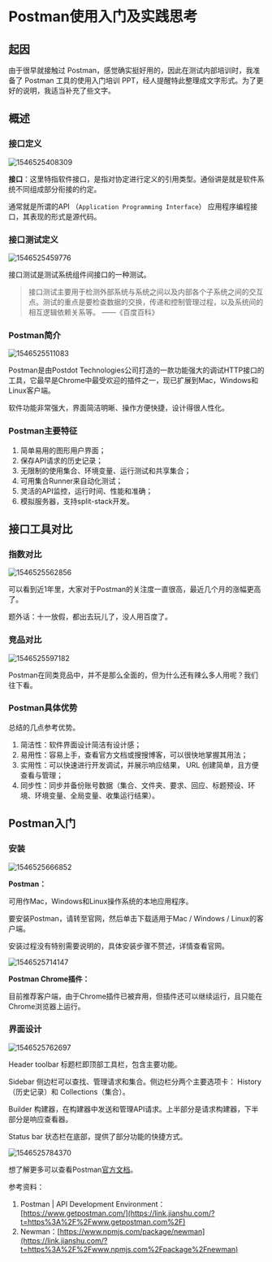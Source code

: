 # Postman使用入门及实践思考

## 起因

由于很早就接触过 Postman，感觉确实挺好用的，因此在测试内部培训时，我准备了 Postman 工具的使用入门培训 PPT，经人提醒特此整理成文字形式。为了更好的说明，我适当补充了些文字。

## 概述

### 接口定义

![1546525408309](assets/1546525408309.png)

**接口**：这里特指软件接口，是指对协定进行定义的引用类型。通俗讲是就是软件系统不同组成部分衔接的约定。

通常就是所谓的API （`Application Programming Interface`） 应用程序编程接口，其表现的形式是源代码。

### 接口测试定义

![1546525459776](assets/1546525459776.png)

接口测试是测试系统组件间接口的一种测试。

>接口测试主要用于检测外部系统与系统之间以及内部各个子系统之间的交互点。测试的重点是要检查数据的交换，传递和控制管理过程，以及系统间的相互逻辑依赖关系等。
>——《百度百科》

### Postman简介

![1546525511083](assets/1546525511083.png)

Postman是由Postdot Technologies公司打造的一款功能强大的调试HTTP接口的工具，它最早是Chrome中最受欢迎的插件之一，现已扩展到Mac，Windows和Linux客户端。

软件功能非常强大，界面简洁明晰、操作方便快捷，设计得很人性化。

### Postman主要特征

1. 简单易用的图形用户界面；
2. 保存API请求的历史记录；
3. 无限制的使用集合、环境变量、运行测试和共享集合；
4. 可用集合Runner来自动化测试；
5. 灵活的API监控，运行时间、性能和准确；
6. 模拟服务器，支持split-stack开发。

## 接口工具对比

### 指数对比

![1546525562856](assets/1546525562856.png)

可以看到近1年里，大家对于Postman的关注度一直很高，最近几个月的涨幅更高了。

题外话：十一放假，都出去玩儿了，没人用百度了。

### 竞品对比

![1546525597182](assets/1546525597182.png)

Postman在同类竞品中，并不是那么全面的，但为什么还有辣么多人用呢？我们往下看。

### Postman具体优势

总结的几点参考优势。

1. 简洁性：软件界面设计简洁有设计感；
2. 易用性：容易上手，查看官方文档或搜搜博客，可以很快地掌握其用法；
3. 实用性：可以快速进行开发调试，并展示响应结果， URL 创建简单，且方便查看与管理；
4. 同步性：同步并备份账号数据（集合、文件夹、要求、回应、标题预设、环境、环境变量、全局变量、收集运行结果）。

## Postman入门

### 安装

![1546525666852](assets/1546525666852.png)

**Postman：**

可用作Mac，Windows和Linux操作系统的本地应用程序。

要安装Postman，请转至官网，然后单击下载适用于Mac / Windows / Linux的客户端。

安装过程没有特别需要说明的，具体安装步骤不赘述，详情查看官网。

![1546525714147](assets/1546525714147.png)

**Postman Chrome插件：**

目前推荐客户端，由于Chrome插件已被弃用，但插件还可以继续运行，且只能在Chrome浏览器上运行。

### 界面设计

![1546525762697](assets/1546525762697.png)

Header toolbar 标题栏即顶部工具栏，包含主要功能。

Sidebar 侧边栏可以查找、管理请求和集合。侧边栏分两个主要选项卡：  History（历史记录）和 Collections（集合）。

Builder 构建器，在构建器中发送和管理API请求。上半部分是请求构建器，下半部分是响应查看器。

Status bar 状态栏在底部，提供了部分功能的快捷方式。

![1546525784370](assets/1546525784370.png)

想了解更多可以查看Postman[官方文档](https://link.jianshu.com/?t=https%3A%2F%2Fwww.getpostman.com%2Fdocs%2F)。

参考资料：

1. Postman | API Development Environment：[https://www.getpostman.com/](https://link.jianshu.com/?t=https%3A%2F%2Fwww.getpostman.com%2F)
2. Newman：[https://www.npmjs.com/package/newman](https://link.jianshu.com/?t=https%3A%2F%2Fwww.npmjs.com%2Fpackage%2Fnewman)

